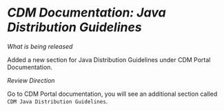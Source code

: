 # *CDM Documentation: Java Distribution Guidelines*

_What is being released_

Added a new section for Java Distribution Guidelines under CDM Portal Documentation.

_Review Direction_

Go to CDM Portal documentation, you will see an additional section called ``CDM Java Distribution Guidelines``.

